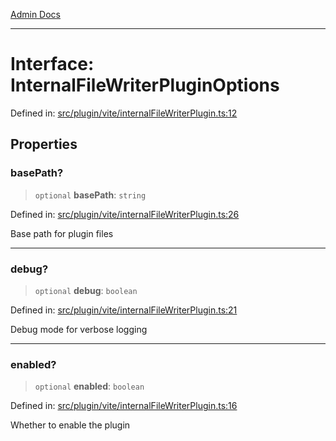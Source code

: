 [Admin Docs](/)

***

# Interface: InternalFileWriterPluginOptions

Defined in: [src/plugin/vite/internalFileWriterPlugin.ts:12](https://github.com/PalisadoesFoundation/talawa-admin/blob/main/src/plugin/vite/internalFileWriterPlugin.ts#L12)

## Properties

### basePath?

> `optional` **basePath**: `string`

Defined in: [src/plugin/vite/internalFileWriterPlugin.ts:26](https://github.com/PalisadoesFoundation/talawa-admin/blob/main/src/plugin/vite/internalFileWriterPlugin.ts#L26)

Base path for plugin files

***

### debug?

> `optional` **debug**: `boolean`

Defined in: [src/plugin/vite/internalFileWriterPlugin.ts:21](https://github.com/PalisadoesFoundation/talawa-admin/blob/main/src/plugin/vite/internalFileWriterPlugin.ts#L21)

Debug mode for verbose logging

***

### enabled?

> `optional` **enabled**: `boolean`

Defined in: [src/plugin/vite/internalFileWriterPlugin.ts:16](https://github.com/PalisadoesFoundation/talawa-admin/blob/main/src/plugin/vite/internalFileWriterPlugin.ts#L16)

Whether to enable the plugin
